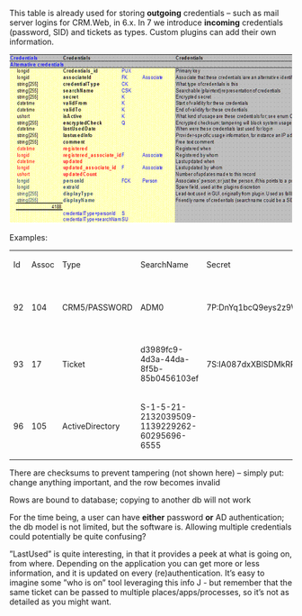 <properties date="2016-05-10"
SortOrder="53"
/>

This table is already used for storing **outgoing** credentials – such as mail server logins for CRM.Web, in 6.x.  In 7 we introduce **incoming** credentials (password, SID) and tickets as types. Custom plugins can add their own information.

<img src="../../EW%202010%20Authentication_files/image001.gif" id="Picture 14" width="605" height="300" />

 

Examples:

<table>
<colgroup>
<col width="12%" />
<col width="12%" />
<col width="12%" />
<col width="12%" />
<col width="12%" />
<col width="12%" />
<col width="12%" />
<col width="12%" />
</colgroup>
<tbody>
<tr class="odd">
<td><p>Id</p></td>
<td><p>Assoc</p></td>
<td><p>Type</p></td>
<td><p>SearchName</p></td>
<td><p>Secret</p></td>
<td><p>ValidFrom</p></td>
<td><p>ValidTo</p></td>
<td><p>LastUsed</p></td>
</tr>
<tr class="even">
<td><p>92</p></td>
<td><p>104</p></td>
<td><p>CRM5/PASSWORD</p></td>
<td><p>ADM0</p></td>
<td><p>7P:DnYq1bcQ9eys2z9WkgpxYBpP63M=</p></td>
<td><p>2010-05-11 00:00:00</p></td>
<td><p>9999-12-31 23:59:59</p></td>
<td><p>SUPEROFFICE_ASA\marekv on DEV-MAREK-2: SOCRM.exe (Logging in to SuperOffice CRM)</p></td>
</tr>
<tr class="odd">
<td><p>93</p></td>
<td><p>17</p></td>
<td><p>Ticket</p></td>
<td><p>d3989fc9-4d3a-44da-8f5b-85b0456103ef</p></td>
<td><p>7S:IA087dxXBlSDMkRPqbigesOiIQA=</p></td>
<td><p>2010-05-13 07:09:20</p></td>
<td><p>2010-05-14 13:09:20</p></td>
<td></td>
</tr>
<tr class="even">
<td><p>96</p></td>
<td><p>105</p></td>
<td><p>ActiveDirectory</p></td>
<td><p>S-1-5-21-2132039509-1139229262-60295696-6555</p></td>
<td></td>
<td><p>2010-05-14 00:00:00</p></td>
<td><p>9999-12-31 23:59:59</p></td>
<td></td>
</tr>
</tbody>
</table>

There are checksums to prevent tampering (not shown here) – simply put: change anything important, and the row becomes invalid

Rows are bound to database; copying to another db will not work

For the time being, a user can have **either** password **or** AD authentication; the db model is not limited, but the software is. Allowing multiple credentials could potentially be quite confusing?

”LastUsed” is quite interesting, in that it provides a peek at what is going on, from where. Depending on the application you can get more or less information, and it is updated on every (re)authentication. It’s easy to imagine some ”who is on” tool leveraging this info J - but remember that the same ticket can be passed to multiple places/apps/processes, so it’s not as detailed as you might want.
